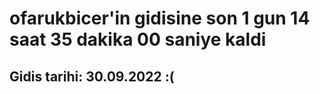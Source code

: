# ofarukbicer'in gidisine son 1 gun 14 saat 35 dakika 00 saniye kaldi

## Gidis tarihi: 30.09.2022 :(